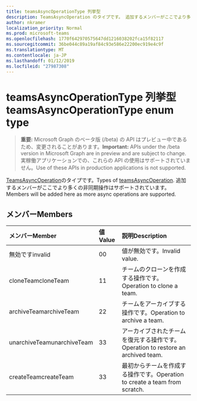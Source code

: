 ```yaml
---
title: teamsAsyncOperationType 列挙型
description: TeamsAsyncOperation のタイプです。 追加するメンバーがここでより多くの非同期操作はサポートされています。
author: nkramer
localization_priority: Normal
ms.prod: microsoft-teams
ms.openlocfilehash: 1770f642970575647dd1216038202fca15f82117
ms.sourcegitcommit: 36be044c89a19af84c93e586e22200ec919e4c9f
ms.translationtype: MT
ms.contentlocale: ja-JP
ms.lasthandoff: 01/12/2019
ms.locfileid: "27987308"
---
```

# <a name="teamsasyncoperationtype-enum-type"></a><span data-ttu-id="0905e-104">teamsAsyncOperationType 列挙型</span><span class="sxs-lookup"><span data-stu-id="0905e-104">teamsAsyncOperationType enum type</span></span>

> <span data-ttu-id="0905e-105">**重要:** Microsoft Graph のベータ版 (/beta) の API はプレビュー中であるため、変更されることがあります。</span><span class="sxs-lookup"><span data-stu-id="0905e-105">**Important:** APIs under the /beta version in Microsoft Graph are in preview and are subject to change.</span></span> <span data-ttu-id="0905e-106">実稼働アプリケーションでの、これらの API の使用はサポートされていません。</span><span class="sxs-lookup"><span data-stu-id="0905e-106">Use of these APIs in production applications is not supported.</span></span>

<span data-ttu-id="0905e-107">[TeamsAsyncOperation](teamsasyncoperation.md)のタイプです。</span><span class="sxs-lookup"><span data-stu-id="0905e-107">Types of [teamsAsyncOperation](teamsasyncoperation.md).</span></span> <span data-ttu-id="0905e-108">追加するメンバーがここでより多くの非同期操作はサポートされています。</span><span class="sxs-lookup"><span data-stu-id="0905e-108">Members will be added here as more async operations are supported.</span></span>

## <a name="members"></a><span data-ttu-id="0905e-109">メンバー</span><span class="sxs-lookup"><span data-stu-id="0905e-109">Members</span></span>

| <span data-ttu-id="0905e-110">メンバー</span><span class="sxs-lookup"><span data-stu-id="0905e-110">Member</span></span> | <span data-ttu-id="0905e-111">値</span><span class="sxs-lookup"><span data-stu-id="0905e-111">Value</span></span>| <span data-ttu-id="0905e-112">説明</span><span class="sxs-lookup"><span data-stu-id="0905e-112">Description</span></span> |
|:---------------|:--------|:----------|
|<span data-ttu-id="0905e-113">無効です</span><span class="sxs-lookup"><span data-stu-id="0905e-113">invalid</span></span>|<span data-ttu-id="0905e-114">0</span><span class="sxs-lookup"><span data-stu-id="0905e-114">0</span></span>|<span data-ttu-id="0905e-115">値が無効です。</span><span class="sxs-lookup"><span data-stu-id="0905e-115">Invalid value.</span></span>|
|<span data-ttu-id="0905e-116">cloneTeam</span><span class="sxs-lookup"><span data-stu-id="0905e-116">cloneTeam</span></span>|<span data-ttu-id="0905e-117">1</span><span class="sxs-lookup"><span data-stu-id="0905e-117">1</span></span>|<span data-ttu-id="0905e-118">チームのクローンを作成する操作です。</span><span class="sxs-lookup"><span data-stu-id="0905e-118">Operation to clone a team.</span></span>|
|<span data-ttu-id="0905e-119">archiveTeam</span><span class="sxs-lookup"><span data-stu-id="0905e-119">archiveTeam</span></span>|<span data-ttu-id="0905e-120">2</span><span class="sxs-lookup"><span data-stu-id="0905e-120">2</span></span>|<span data-ttu-id="0905e-121">チームをアーカイブする操作です。</span><span class="sxs-lookup"><span data-stu-id="0905e-121">Operation to archive a team.</span></span>|
|<span data-ttu-id="0905e-122">unarchiveTeam</span><span class="sxs-lookup"><span data-stu-id="0905e-122">unarchiveTeam</span></span>|<span data-ttu-id="0905e-123">3</span><span class="sxs-lookup"><span data-stu-id="0905e-123">3</span></span>|<span data-ttu-id="0905e-124">アーカイブされたチームを復元する操作です。</span><span class="sxs-lookup"><span data-stu-id="0905e-124">Operation to restore an archived team.</span></span>|
|<span data-ttu-id="0905e-125">createTeam</span><span class="sxs-lookup"><span data-stu-id="0905e-125">createTeam</span></span>|<span data-ttu-id="0905e-126">3</span><span class="sxs-lookup"><span data-stu-id="0905e-126">3</span></span>|<span data-ttu-id="0905e-127">最初からチームを作成する操作です。</span><span class="sxs-lookup"><span data-stu-id="0905e-127">Operation to create a team from scratch.</span></span>|

